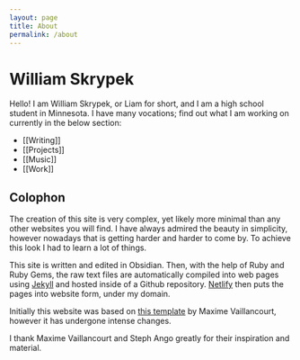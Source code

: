 ```yaml
---
layout: page
title: About
permalink: /about
---
```

# William Skrypek
Hello! I am William Skrypek, or Liam for short, and I am a high school student in Minnesota. I have many vocations; find out what I am working on currently in the below section:

- [[Writing]]
- [[Projects]]
- [[Music]]
- [[Work]]

## Colophon
The creation of this site is very complex, yet likely more minimal than any other websites you will find. I have always admired the beauty in simplicity, however nowadays that is getting harder and harder to come by. To achieve this look I had to learn a lot of things.

This site is written and edited in Obsidian. Then, with the help of Ruby and Ruby Gems, the raw text files are automatically compiled into web pages using [Jekyll](https://jekyllrb.com/) and hosted inside of a Github repository. [Netlify](https://www.netlify.com/) then puts the pages into website form, under my domain.

Initially this website was based on [this template](https://github.com/maximevaillancourt/digital-garden-jekyll-template) by Maxime Vaillancourt, however it has undergone intense changes.

I thank Maxime Vaillancourt and Steph Ango greatly for their inspiration and material.

